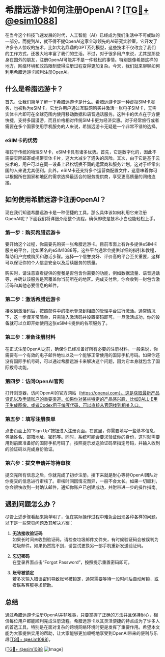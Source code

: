 # 希腊远游卡如何注册OpenAI？[[TG💪+ @esim1088](https://t.me/s/esim1088)]

在当今这个科技飞速发展的时代，人工智能（AI）已经成为我们生活中不可或缺的一部分。而提到AI，就不得不提OpenAI这家全球领先的AI研究实验室。它开发了许多令人惊叹的技术，比如大名鼎鼎的GPT系列模型，这些技术不仅改变了我们的工作方式，还极大地丰富了我们的生活。不过，对于很多用户来说，尤其是那些身在国外的朋友，注册OpenAI可能并不是一件轻松的事情。特别是像希腊这样的地方，网络环境和政策限制使得注册过程变得更加复杂。今天，我们就来聊聊如何利用希腊远游卡顺利注册OpenAI。

## 什么是希腊远游卡？

首先，让我们简单了解一下希腊远游卡是什么。希腊远游卡是一种虚拟SIM卡服务，也被称为eSIM卡。它允许用户通过互联网购买并激活一张电子SIM卡，无需实体卡片即可在全球范围内使用移动数据和语音通话服务。这种卡的优点在于方便快捷，支持多国漫游，而且价格相对传统SIM卡更为经济实惠。对于经常旅行或者需要在多个国家使用手机服务的人来说，希腊远游卡无疑是一个非常不错的选择。

### eSIM卡的优势

相较于传统的物理SIM卡，eSIM卡具有诸多优势。首先，它是数字化的，因此不需要实际邮寄或携带实体卡片，这大大减少了遗失的风险。其次，由于它是基于云技术的，用户可以在同一设备上轻松切换不同的运营商和服务计划，这对于经常出国的人来说尤其便利。此外，eSIM卡还支持多个运营商配置文件，这意味着你可以根据所在国家和地区的需求选择最适合的服务提供商，享受更高质量的网络连接。

## 如何使用希腊远游卡注册OpenAI？

现在我们知道希腊远游卡是一种便捷的工具，那么具体该如何利用它来注册OpenAI呢？下面我们将详细介绍整个流程，确保即使是技术小白也能轻松上手。

### 第一步：购买希腊远游卡

要开始这个过程，你需要先购买一张希腊远游卡。目前市面上有许多提供eSIM卡服务的平台，比如著名的eSIM1088等。这些平台通常会提供详细的指引和教程，帮助用户完成购买和激活步骤。选择一个信誉良好、评价高的平台至关重要，这样可以保证你的个人信息安全以及后续服务的质量。

购买时，请注意查看提供的套餐是否包含你需要的功能，例如数据流量、语音通话等，并确认该服务是否覆盖你当前所在的地区。完成支付后，你会收到一封包含激活码和其他必要信息的邮件。

### 第二步：激活希腊远游卡

接收到激活码后，按照邮件中的指示登录到相应的管理平台进行激活。通常情况下，这一步骤非常简单，只需输入激活码并设置密码即可。一旦激活成功，你的设备就可以立即开始使用这张eSIM卡提供的各项服务了。

### 第三步：准备注册材料

在正式注册OpenAI之前，确保你已经准备好所有必要的注册材料。一般来说，你需要有一个有效的电子邮件地址以及一个能够正常使用的国际手机号码。如果你还没有国际手机号码，可以通过希腊远游卡来解决这个问题，因为它本身就包含了国际拨号功能。

### 第四步：访问OpenAI官网

打开浏览器，访问OpenAI的官方网站（https://openai.com）。这是获取最新产品资讯以及申请账户的重要渠道。如果你对某些特定的产品感兴趣，比如DALL-E用于生成图像，或者Codex用于编写代码，可以直接从官网找到相关入口。

### 第五步：填写注册表单

点击页面上的“Sign Up”按钮进入注册页面。在这里，你需要填写一些基本信息，包括姓名、邮箱地址、密码等。同时，系统可能会要求验证你的身份，这时就需要用到前面准备好的国际手机号码了。按照提示发送验证码至指定号码，并输入收到的验证码以完成身份验证。

### 第六步：提交申请并等待审核

提交完所有信息之后，你就完成了初步注册。接下来就是耐心等待OpenAI团队对你提交的信息进行审核了。审核时间因情况而异，一般不会太长。如果一切顺利，你会很快收到一封确认邮件，通知你账户已创建成功，并附带进一步的操作指南。

## 遇到问题怎么办？

尽管上述步骤看起来简单明了，但在实际操作过程中难免会出现各种各样的问题。以下是一些常见问题及其解决方案：

1. **无法接收验证码**  
   如果长时间未收到验证码，请检查垃圾邮件文件夹，有时候验证码会被误判为垃圾邮件。如果仍然找不到，请尝试更换另一部手机重新发送验证码。

2. **忘记密码**  
   在登录界面点击“Forgot Password”，按照提示重置密码即可。

3. **账号被锁定**  
   若多次输入错误密码导致账号被锁定，通常需要等待一段时间后自动解锁，或者联系客服寻求帮助。

## 总结

通过希腊远游卡注册OpenAI并非难事，只要掌握了正确的方法并且保持耐心，相信每位用户都能顺利完成注册流程。希腊远游卡以其灵活便捷的特点成为了许多人的首选工具，特别是在面对复杂的跨境网络环境时更是发挥了重要作用。希望本文能为大家提供实用的帮助，让大家能够更加顺畅地享受到OpenAI带来的便利与乐趣[[TG💪+ @esim1088](https://t.me/s/esim1088)]。

[[TG💪+ @esim1088](https://t.me/s/esim1088) ![Image](https://i.postimg.cc/4NQfJmqS/Snipaste-2025-05-13-00-14-12.png)]